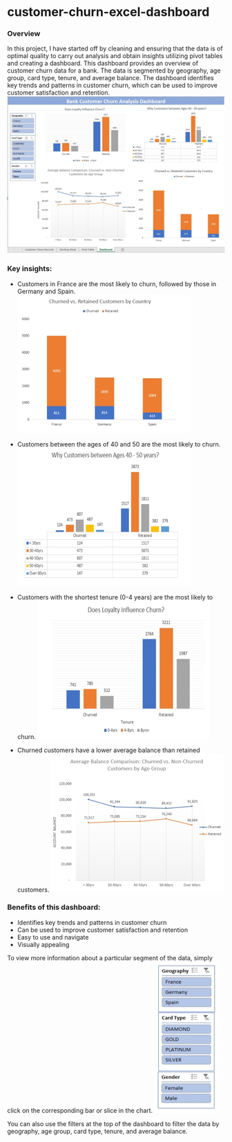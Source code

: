# customer-churn-excel-dashboard


### Overview
In this project, I have started off by cleaning and ensuring that the data is of optimal quality to carry out analysis and obtain insights utilizing pivot tables and creating a dashboard.
This dashboard provides an overview of customer churn data for a bank. The data is segmented by geography, age group, card type, tenure, and average balance. 
The dashboard identifies key trends and patterns in customer churn, which can be used to improve customer satisfaction and retention.
  ![excel dashboards](excel_dashboard.jpg)

### Key insights:
- Customers in France are the most likely to churn, followed by those in Germany and Spain.
![Chart 1](img1.jpg)
  
- Customers between the ages of 40 and 50 are the most likely to churn.
![Chart 2](img4.jpg)
  
- Customers with the shortest tenure (0-4 years) are the most likely to churn.
![Chart 4](img3.jpg)
  
- Churned customers have a lower average balance than retained customers.
![Chart 5](img2.jpg)
  
### Benefits of this dashboard:
- Identifies key trends and patterns in customer churn
- Can be used to improve customer satisfaction and retention
- Easy to use and navigate
- Visually appealing

To view more information about a particular segment of the data, simply click on the corresponding bar or slice in the chart. 
![dashboard filters](filters.jpg)

You can also use the filters at the top of the dashboard to filter the data by geography, age group, card type, tenure, and average balance.
